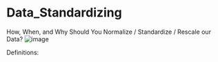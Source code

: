 # Data_Standardizing
How, When, and Why Should You Normalize / Standardize / Rescale our Data?
![image](https://user-images.githubusercontent.com/69841466/111079620-01653600-84fb-11eb-868f-b7f129844d68.png)

 Definitions:
 
